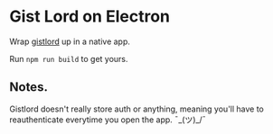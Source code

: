# Gist Lord on Electron


Wrap [gistlord](https://epoch.github.io/gistlord/) up in a native app.

Run `npm run build` to get yours.


## Notes.

Gistlord doesn't really store auth or anything, meaning you'll have to reauthenticate
everytime you open the app. ¯\_(ツ)_/¯


